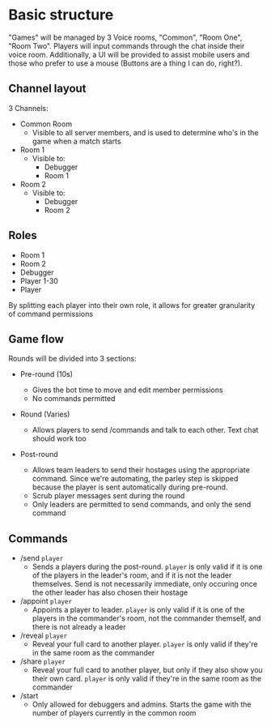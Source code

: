 # Basic structure

"Games" will be managed by 3 Voice rooms, "Common", "Room One", "Room Two". Players will input commands through the chat inside their voice room. Additionally, a UI will be provided to assist mobile users and those who prefer to use a mouse (Buttons are a thing I can do, right?). 

## Channel layout
3 Channels:
- Common Room
  - Visible to all server members, and is used to determine who's in the game when a match starts
- Room 1
  - Visible to: 
    - Debugger
    - Room 1
- Room 2
  - Visible to:
    - Debugger
    - Room 2

## Roles
- Room 1
- Room 2
- Debugger
- Player 1-30
- Player

By splitting each player into their own role, it allows for greater granularity of command permissions

## Game flow
Rounds will be divided into 3 sections:
- Pre-round (10s)
  - Gives the bot time to move and edit member permissions
  - No commands permitted 
- Round (Varies)
  - Allows players to send /commands and talk to each other. Text chat should work too
  
- Post-round 
  - Allows team leaders to send their hostages using the appropriate command. Since we're automating, the parley step is skipped because the player is sent automatically during pre-round.
  - Scrub player messages sent during the round
  - Only leaders are permitted to send commands, and only the send command

## Commands
- /send `player`
  - Sends a players during the post-round. `player` is only valid if it is one of the players in the leader's room, and if it is not the leader themselves. Send is not necessarily immediate, only occuring once the other leader has also chosen their hostage
- /appoint `player`
  - Appoints a player to leader. `player` is only valid if it is one of the players in the commander's room, not the commander themself, and there is not already a leader
- /reveal `player`
  - Reveal your full card to another player. `player` is only valid if they're in the same room as the commander
- /share `player`
  - Reveal your full card to another player, but only if they also show you their own card. `player` is only valid if they're in the same room as the commander
- /start
  - Only allowed for debuggers and admins. Starts the game with the number of players currently in the common room 
 
